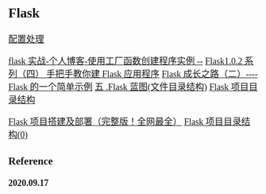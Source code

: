 <font size=4 face='楷体'>

## Flask

[配置处理](http://www.pythondoc.com/flask/config.html)

[flask 实战-个人博客-使用工厂函数创建程序实例 --](https://www.cnblogs.com/xiaxiaoxu/p/10810095.html)
[Flask1.0.2 系列（四） 手把手教你建 Flask 应用程序](https://blog.csdn.net/ReganDu/article/details/80116920)
[Flask 成长之路（二）---- Flask 的一个简单示例](https://blog.csdn.net/qq_26826585/article/details/81223047)
[五 .Flask 蓝图(文件目录结构)](https://www.cnblogs.com/lovershowtime/p/11741629.html)
[Flask 项目目录结构](https://www.jianshu.com/p/49dc66141d20)

[Flask 项目搭建及部署（完整版！全网最全）](https://blog.csdn.net/asd529735325/article/details/103011940)
[Flask 项目目录结构(0)](https://www.dazhuanlan.com/2019/10/10/5d9e4b8e87205)

### Reference

**2020.09.17**
